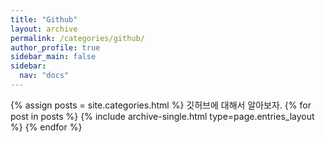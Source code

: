 ```yaml
---
title: "Github"
layout: archive
permalink: /categories/github/
author_profile: true
sidebar_main: false
sidebar:
  nav: "docs"
---
```


{% assign posts = site.categories.html %}
깃허브에 대해서 알아보자.
{% for post in posts %} {% include archive-single.html type=page.entries_layout %} {% endfor %}
